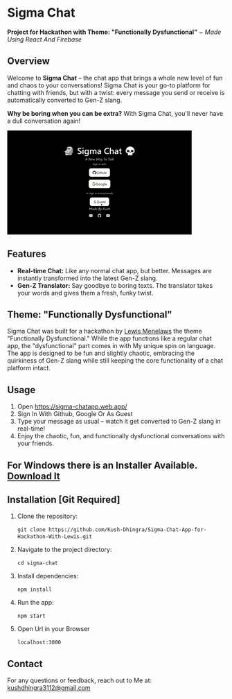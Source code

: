 <div>
  <h1>Sigma Chat</h1>
  <p><strong>Project for Hackathon with Theme: "Functionally Dysfunctional"</strong>
  <em>
    ~ Made Using React And Firebase
  </em></p>
  
  
  <h2>Overview</h2>
  <p>Welcome to <strong>Sigma Chat</strong> – the chat app that brings a whole new level of fun and chaos to your conversations! Sigma Chat is your go-to platform for chatting with friends, but with a twist: every message you send or receive is automatically converted to Gen-Z slang.</p>
  <p><strong>Why be boring when you can be extra?</strong> With Sigma Chat, you'll never have a dull conversation again!</p>

  <img src="/Github.gif">
  
  <h2>Features</h2>
  <ul>
    <li><strong>Real-time Chat:</strong> Like any normal chat app, but better. Messages are instantly transformed into the latest Gen-Z slang.</li>
    <li><strong>Gen-Z Translator:</strong> Say goodbye to boring texts. The translator takes your words and gives them a fresh, funky twist.</li>
  </ul>
  
  <h2>Theme: "Functionally Dysfunctional"</h2>
  <p>Sigma Chat was built for a hackathon by <a href="https://github.com/elebumm" target="_blank">Lewis Menelaws</a> the theme "Functionally Dysfunctional." While the app functions like a regular chat app, the "dysfunctional" part comes in with My unique spin on language. The app is designed to be fun and slightly chaotic, embracing the quirkiness of Gen-Z slang while still keeping the core functionality of a chat platform intact.</p>
  
  
  
  <h2>Usage</h2>
  <ol>
    <li>Open <a href="https://sigma-chatapp.web.app/">https://sigma-chatapp.web.app/</a></li>
    <li>Sign In With Github, Google Or As Guest</li>
    <li>Type your message as usual – watch it get converted to Gen-Z slang in real-time!</li>
    <li>Enjoy the chaotic, fun, and functionally dysfunctional conversations with your friends.</li>
  </ol>
  
  <h2>For Windows there is an Installer Available. <a href="https://github.com/Kush-Dhingra/Sigma-Chat-App-for-Hackathon-With-Lewis/releases/download/Chat/Sigma.Chat.Setup.exe">Download It</a></h2>
  <h2>Installation [Git Required]</h2>
  <ol>
    <li>Clone the repository:
      <pre><code>git clone https://github.com/Kush-Dhingra/Sigma-Chat-App-for-Hackathon-With-Lewis.git</code></pre>
    </li>
    <li>Navigate to the project directory:
      <pre><code>cd sigma-chat</code></pre>
    </li>
    <li>Install dependencies:
      <pre><code>npm install</code></pre>
    </li>
    <li>Run the app:
      <pre><code>npm start</code></pre>
    </li>
    <li>Open Url in your Browser
      <pre><code>localhost:3000</code></pre>
    </li>
  </ol>

  
  <h2>Contact</h2>
  <p>For any questions or feedback, reach out to Me at: <a href="mailto:kushdhingra3112@gmail.com.com">kushdhingra3112@gmail.com</a></p>
</div>

